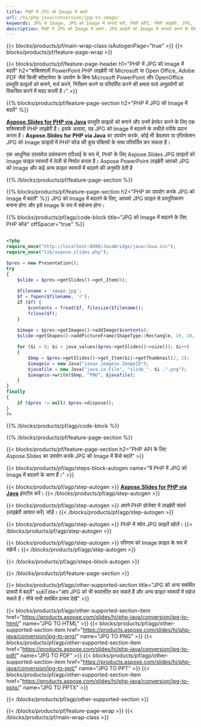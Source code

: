 ```yaml
---
title: PHP में JPG को Image में बदलें
url: /hi/php-java/conversion/jpg-to-image/
keywords: JPG से Image, JPG को Image में कन्वर्ट करें, PHP API, PHP लाइब्रेरी, JPG, Image
description: PHP में JPG को Image में बदलें। JPG फ़ाइलों को Image में कनवर्ट करने के लिए PowerPoint PHP API का उपयोग करें
---
```


{{< blocks/products/pf/main-wrap-class isAutogenPage="true" >}}
{{< blocks/products/pf/feature-page-wrap >}}

{{< blocks/products/pf/feature-page-header h1="PHP में JPG को Image में बदलें" h2="शक्तिशाली PowerPoint PHP लाइब्रेरी जो Microsoft या Open Office, Adobe PDF जैसे किसी सॉफ़्टवेयर के उपयोग के बिना Microsoft PowerPoint और OpenOffice प्रस्तुति फ़ाइलों को बनाने, मर्ज करने, निरीक्षण करने या परिवर्तित करने की क्षमता वाले अनुप्रयोगों को विकसित करने में मदद करती है।" >}}

{{% blocks/products/pf/feature-page-section h2="PHP में JPG को Image में बदलें" %}}

[**Aspose.Slides for PHP via Java**](https://products.aspose.com/slides/hi/php-java/) प्रस्तुति फ़ाइलों को बनाने और उनमें हेरफेर करने के लिए एक शक्तिशाली PHP लाइब्रेरी है। इसके अलावा, यह JPG को Image में बदलने के लचीले तरीके प्रदान करता है। **Aspose.Slides for PHP via Java** का उपयोग करके, कोई भी डेवलपर या एप्लिकेशन JPG को Image फ़ाइलों में PHP कोड की कुछ पंक्तियों के साथ परिवर्तित कर सकता है।

एक आधुनिक दस्तावेज़ प्रसंस्करण एपीआई के रूप में, PHP के लिए Aspose.Slides JPG फ़ाइलों को Image फ़ाइल स्वरूपों में तेज़ी से निर्यात करता है। Aspose PowerPoint लाइब्रेरी आपको JPG को Image और कई अन्य फ़ाइल स्वरूपों में बदलने की अनुमति देती है

{{% /blocks/products/pf/feature-page-section %}}

{{% blocks/products/pf/feature-page-section  h2="PHP का उपयोग करके JPG को Image में बदलें" %}}
JPG को Image में बदलने के लिए, आपको JPG फ़ाइल से प्रस्तुतिकरण बनाना होगा और इसे Image के रूप में सहेजना होगा।

{{% blocks/products/pf/agp/code-block title="JPG को Image में बदलने के लिए PHP कोड" offSpacer="true" %}}

```php

<?php
require_once("http://localhost:8080/JavaBridge/java/Java.inc");
require_once("lib/aspose.slides.php");

$pres = new Presentation();
try
{
    $slide = $pres->getSlides()->get_Item(0);
    
    $filename = 'image.jpg';
    $f = fopen($filename, 'r');
    if ($f) {
        $contents = fread($f, filesize($filename));
        fclose($f);
    }
    
    $image = $pres->getImages()->addImage($contents);
    $slide->getShapes()->addPictureFrame(ShapeType::Rectangle, 10, 10, 100, 100, $image);

    for ($i = 0; $i < java_values($pres->getSlides()->size()); $i++)
    {
        $bmp = $pres->getSlides()->get_Item($i)->getThumbnail(2, 2);
        $imageio = new Java("javax.imageio.ImageIO");
        $javafile = new Java("java.io.File", "slide_". $i .".png");
        $imageio->write($bmp, "PNG", $javafile);
    }
}
finally
{
    if ($pres != null) $pres->dispose();
}
?>
```


{{% /blocks/products/pf/agp/code-block %}}

{{% /blocks/products/pf/feature-page-section %}}

{{< blocks/products/pf/feature-page-section  h2="PHP API के लिए Aspose.Slides का उपयोग करके JPG को Image में कैसे बदलें" >}}

{{< blocks/products/pf/agp/steps-block-autogen name="ये PHP में JPG को Image में बदलने के चरण हैं।" >}}

{{< blocks/products/pf/agp/step-autogen >}}
[**Aspose.Slides for PHP via Java**](https://products.aspose.com/slides/hi/php-java/) इंस्टॉल करें।
{{< /blocks/products/pf/agp/step-autogen >}}

{{< blocks/products/pf/agp/step-autogen >}}
अपने PHP प्रोजेक्ट में लाइब्रेरी संदर्भ (लाइब्रेरी आयात करें) जोड़ें।
{{< /blocks/products/pf/agp/step-autogen >}}

{{< blocks/products/pf/agp/step-autogen >}}
PHP में स्रोत JPG फ़ाइलें खोलें।
{{< /blocks/products/pf/agp/step-autogen >}}

{{< blocks/products/pf/agp/step-autogen >}}
परिणाम को Image फ़ाइल के रूप में सहेजें।
{{< /blocks/products/pf/agp/step-autogen >}}

{{< /blocks/products/pf/agp/steps-block-autogen >}}

{{< /blocks/products/pf/feature-page-section >}}

{{< blocks/products/pf/agp/other-supported-section title="JPG को अन्य समर्थित प्रारूपों में बदलें" subTitle="आप JPG को भी रूपांतरित कर सकते हैं और अन्य फ़ाइल स्वरूपों में सहेज सकते हैं। नीचे सभी समर्थित प्रारूप देखें" >}}

{{< blocks/products/pf/agp/other-supported-section-item href="https://products.aspose.com/slides/hi/php-java/conversion/jpg-to-html/" name="JPG TO HTML" >}}
{{< blocks/products/pf/agp/other-supported-section-item href="https://products.aspose.com/slides/hi/php-java/conversion/jpg-to-png/" name="JPG TO PNG" >}}
{{< blocks/products/pf/agp/other-supported-section-item href="https://products.aspose.com/slides/hi/php-java/conversion/jpg-to-pdf/" name="JPG TO PDF" >}}
{{< blocks/products/pf/agp/other-supported-section-item href="https://products.aspose.com/slides/hi/php-java/conversion/jpg-to-ppt/" name="JPG TO PPT" >}}
{{< blocks/products/pf/agp/other-supported-section-item href="https://products.aspose.com/slides/hi/php-java/conversion/jpg-to-pptx/" name="JPG TO PPTX" >}}


{{< /blocks/products/pf/agp/other-supported-section >}}

{{< /blocks/products/pf/feature-page-wrap >}}
{{< /blocks/products/pf/main-wrap-class >}}